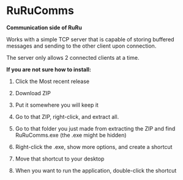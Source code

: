 # RuRuComms
**Communication side of RuRu**

Works with a simple TCP server that is capable of storing buffered messages and sending to the other client upon connection.

The server only allows 2 connected clients at a time.

**If you are not sure how to install:**

  1. Click the Most recent release
  
  2. Download ZIP
  
  3. Put it somewhere you will keep it
  
  4. Go to that ZIP, right-click, and extract all.
  
  5. Go to that folder you just made from extracting the ZIP and find RuRuComms.exe (the .exe might be hidden)
  
  6. Right-click the .exe, show more options, and create a shortcut
  
  7. Move that shortcut to your desktop
  
  8. When you want to run the application, double-click the shortcut
  
